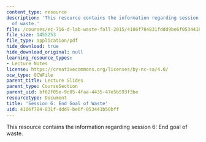 ```yaml
---
content_type: resource
description: 'This resource contains the information regarding session 6: End goal
  of waste.'
file: /courses/ec-716-d-lab-waste-fall-2015/4106f784831fddd9be6f053441b50bff_MITEC_716F15_Session6.pdf
file_size: 1455253
file_type: application/pdf
hide_download: true
hide_download_original: null
learning_resource_types:
- Lecture Notes
license: https://creativecommons.org/licenses/by-nc-sa/4.0/
ocw_type: OCWFile
parent_title: Lecture Slides
parent_type: CourseSection
parent_uid: bf62f05e-9c05-4faa-4435-47e5b593f3be
resourcetype: Document
title: 'Session 6: End Goal of Waste'
uid: 4106f784-831f-ddd9-be6f-053441b50bff
---
```

This resource contains the information regarding session 6: End goal of waste.